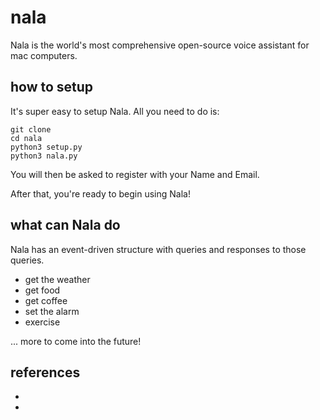 # nala

Nala is the world's most comprehensive open-source voice assistant for mac computers. 

## how to setup

It's super easy to setup Nala. All you need to do is:

    git clone 
    cd nala
    python3 setup.py
    python3 nala.py
    
You will then be asked to register with your Name and Email.

After that, you're ready to begin using Nala! 

## what can Nala do

Nala has an event-driven structure with queries and responses to those queries. 

* get the weather 
* get food 
* get coffee 
* set the alarm
* exercise 

... more to come into the future! 

## references 
* []()
* []()
